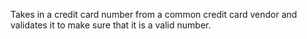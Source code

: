 Takes in a credit card number from a common credit card vendor and validates it to make sure that it is a valid number.